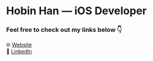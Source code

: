 # Hobin Han — iOS Developer

### Feel free to check out my links below 👇

🌐 [Website](https://hobin-han.github.io/)
<br/>
💼 [LinkedIn](https://www.linkedin.com/in/hobin1019)
